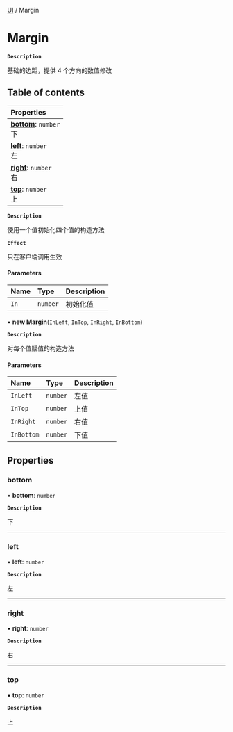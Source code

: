 [UI](../modules/UI.UI.md) / Margin

# Margin <Badge type="tip" text="Class" />

**`Description`**

基础的边距，提供 4 个方向的数值修改

## Table of contents

| Properties                                             |
| :----------------------------------------------------- |
| **[bottom](UI.UI.Margin.md#bottom)**: `number` <br> 下 |
| **[left](UI.UI.Margin.md#left)**: `number` <br> 左     |
| **[right](UI.UI.Margin.md#right)**: `number` <br> 右   |
| **[top](UI.UI.Margin.md#top)**: `number` <br> 上       |

**`Description`**

使用一个值初始化四个值的构造方法

**`Effect`**

只在客户端调用生效

#### Parameters

| Name | Type     | Description |
| :--- | :------- | :---------- |
| `In` | `number` | 初始化值    |

• **new Margin**(`InLeft`, `InTop`, `InRight`, `InBottom`)

**`Description`**

对每个值赋值的构造方法

#### Parameters

| Name       | Type     | Description |
| :--------- | :------- | :---------- |
| `InLeft`   | `number` | 左值        |
| `InTop`    | `number` | 上值        |
| `InRight`  | `number` | 右值        |
| `InBottom` | `number` | 下值        |

## Properties

### bottom

• **bottom**: `number`

**`Description`**

下

---

### left

• **left**: `number`

**`Description`**

左

---

### right

• **right**: `number`

**`Description`**

右

---

### top

• **top**: `number`

**`Description`**

上
